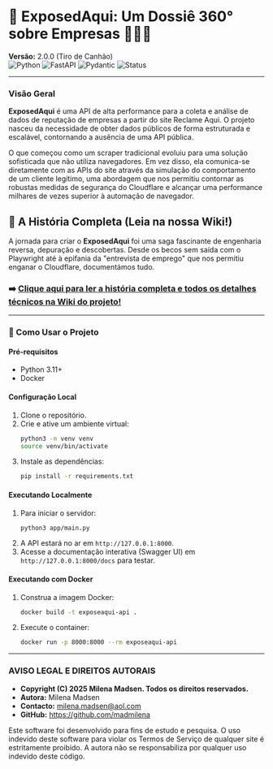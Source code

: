 # 🚀 ExposedAqui: Um Dossiê 360° sobre Empresas 🕵️‍♀️✨

**Versão:** 2.0.0 (Tiro de Canhão)
<br>
![Python](https://img.shields.io/badge/Python-3.11+-blue.svg)
![FastAPI](https://img.shields.io/badge/FastAPI-0.111.0-green.svg)
![Pydantic](https://img.shields.io/badge/Pydantic-v2-orange.svg)
![Status](https://img.shields.io/badge/status-concluído-brightgreen)

---

### Visão Geral

**ExposedAqui** é uma API de alta performance para a coleta e análise de dados de reputação de empresas a partir do site Reclame Aqui. O projeto nasceu da necessidade de obter dados públicos de forma estruturada e escalável, contornando a ausência de uma API pública.

O que começou como um scraper tradicional evoluiu para uma solução sofisticada que não utiliza navegadores. Em vez disso, ela comunica-se diretamente com as APIs do site através da simulação do comportamento de um cliente legítimo, uma abordagem que nos permitiu contornar as robustas medidas de segurança do Cloudflare e alcançar uma performance milhares de vezes superior à automação de navegador.

## 📖 A História Completa (Leia na nossa Wiki!)

A jornada para criar o **ExposedAqui** foi uma saga fascinante de engenharia reversa, depuração e descobertas. Desde os becos sem saída com o Playwright até à epifania da "entrevista de emprego" que nos permitiu enganar o Cloudflare, documentámos tudo.

### **➡️ [Clique aqui para ler a história completa e todos os detalhes técnicos na Wiki do projeto!](https://github.com/madmilena/ExposeAqui/wiki)**

---

### 🚀 Como Usar o Projeto

#### Pré-requisitos
* Python 3.11+
* Docker

#### Configuração Local
1.  Clone o repositório.
2.  Crie e ative um ambiente virtual:
    ```bash
    python3 -m venv venv
    source venv/bin/activate
    ```
3.  Instale as dependências:
    ```bash
    pip install -r requirements.txt
    ```

#### Executando Localmente
1.  Para iniciar o servidor:
    ```bash
    python3 app/main.py
    ```
2.  A API estará no ar em `http://127.0.0.1:8000`.
3.  Acesse a documentação interativa (Swagger UI) em `http://127.0.0.1:8000/docs` para testar.

#### Executando com Docker
1.  Construa a imagem Docker:
    ```bash
    docker build -t exposeaqui-api .
    ```
2.  Execute o container:
    ```bash
    docker run -p 8000:8000 --rm exposeaqui-api
    ```

---

### **AVISO LEGAL E DIREITOS AUTORAIS**

* **Copyright (C) 2025 Milena Madsen. Todos os direitos reservados.**
* **Autora:** Milena Madsen
* **Contacto:** milena.madsen@aol.com
* **GitHub:** https://github.com/madmilena

Este software foi desenvolvido para fins de estudo e pesquisa. O uso indevido deste software para violar os Termos de Serviço de qualquer site é estritamente proibido. A autora não se responsabiliza por qualquer uso indevido deste código.
